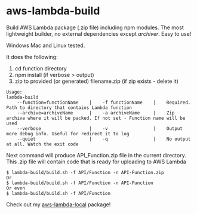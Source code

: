 # aws-lambda-build
Build AWS Lambda package (.zip file) including npm modules.
The most lightweight builder, no external dependencies except *archiver*.
Easy to use!

Windows Mac and Linux tested.

It does the following:
1. cd function directory
2. npm install (if verbose > output)
3. zip to provided (or generated) filename.zip (if zip exists - delete it)

```
Usage:
lambda-build
    --function=functionName    |    -f functionName    |    Required. Path to directory that contains Lambda function
    --archive=archiveName      |    -a archiveName     |    Zip archive where it will be packed. If not set - Function name will be used
    --verbose                  |    -v                 |    Output more debug info. Useful for redirect it to log
    --quiet                    |    -q                 |    No output at all. Watch the exit code
```

Next command will produce API_Function.zip file in the current directory.
This .zip file will contain code that is ready for uploading to AWS Lambda

```
$ lambda-build/build.sh -f API/Function -n API-Function.zip
Or
$ lambda-build/build.sh -f API/Function -n API-Function
Or even
$ lambda-build/build.sh -f API/Function
```

Check out my [aws-lambda-local](https://www.npmjs.com/package/aws-lambda-local "https://github.com/Max-Kolodezniy/aws-lambda-local") package!
